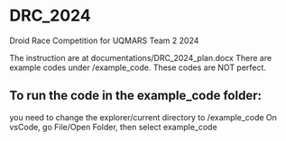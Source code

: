 # DRC_2024
Droid Race Competition for UQMARS Team 2 2024

The instruction are at documentations/DRC_2024_plan.docx
There are example codes under /example_code. These codes are NOT perfect.

## To run the code in the example_code folder:
you need to change the explorer/current directory to /example_code
On vsCode, go File/Open Folder, then select example_code